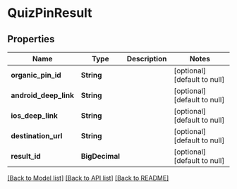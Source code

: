 # QuizPinResult
## Properties

| Name | Type | Description | Notes |
|------------ | ------------- | ------------- | -------------|
| **organic\_pin\_id** | **String** |  | [optional] [default to null] |
| **android\_deep\_link** | **String** |  | [optional] [default to null] |
| **ios\_deep\_link** | **String** |  | [optional] [default to null] |
| **destination\_url** | **String** |  | [optional] [default to null] |
| **result\_id** | **BigDecimal** |  | [optional] [default to null] |

[[Back to Model list]](../README.md#documentation-for-models) [[Back to API list]](../README.md#documentation-for-api-endpoints) [[Back to README]](../README.md)

